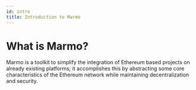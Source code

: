 ```yaml
---
id: intro
title: Introduction to Marmo
---
```


# What is Marmo?

Marmo is a toolkit to simplify the integration of Ethereum based projects on already existing platforms; it accomplishes this by abstracting some core characteristics of the Ethereum network while maintaining decentralization and security.

